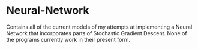 # Neural-Network
Contains all of the current models of my attempts at implementing a Neural Network that incorporates parts of Stochastic Gradient Descent.
None of the programs currently work in their present form.
